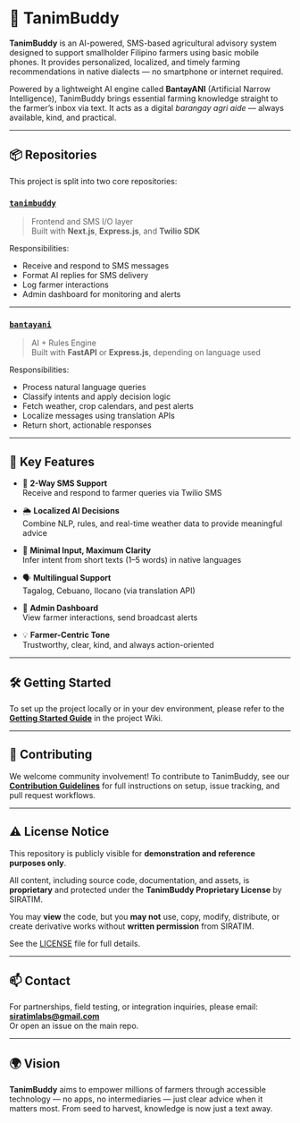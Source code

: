 # 🌾 TanimBuddy

**TanimBuddy** is an AI-powered, SMS-based agricultural advisory system designed to support smallholder Filipino farmers using basic mobile phones. It provides personalized, localized, and timely farming recommendations in native dialects — no smartphone or internet required.

Powered by a lightweight AI engine called **BantayANI** (Artificial Narrow Intelligence), TanimBuddy brings essential farming knowledge straight to the farmer’s inbox via text. It acts as a digital *barangay agri aide* — always available, kind, and practical.

---

## 📦 Repositories

This project is split into two core repositories:

### [`tanimbuddy`](https://github.com/siratimlabs/tanimbuddy)
> Frontend and SMS I/O layer  
Built with **Next.js**, **Express.js**, and **Twilio SDK**

Responsibilities:
- Receive and respond to SMS messages
- Format AI replies for SMS delivery
- Log farmer interactions
- Admin dashboard for monitoring and alerts

---

### [`bantayani`](https://github.com/siratimlabs/bantayani)
> AI + Rules Engine  
Built with **FastAPI** or **Express.js**, depending on language used

Responsibilities:
- Process natural language queries
- Classify intents and apply decision logic
- Fetch weather, crop calendars, and pest alerts
- Localize messages using translation APIs
- Return short, actionable responses

---

## 🚀 Key Features

- 📱 **2-Way SMS Support**  
  Receive and respond to farmer queries via Twilio SMS

- 🌦 **Localized AI Decisions**  
  Combine NLP, rules, and real-time weather data to provide meaningful advice

- 🧠 **Minimal Input, Maximum Clarity**  
  Infer intent from short texts (1–5 words) in native languages

- 🗣 **Multilingual Support**  
  Tagalog, Cebuano, Ilocano (via translation API)

- 🧾 **Admin Dashboard**  
  View farmer interactions, send broadcast alerts

- 💡 **Farmer-Centric Tone**  
  Trustworthy, clear, kind, and always action-oriented

---

## 🛠️ Getting Started

To set up the project locally or in your dev environment, please refer to the [**Getting Started Guide**](https://github.com/siratimlabs/tanimbuddy/wiki/Getting-Started) in the project Wiki.

---

## 🤝 Contributing

We welcome community involvement! To contribute to TanimBuddy, see our [**Contribution Guidelines**](https://github.com/siratimlabs/tanimbuddy/wiki/Contributing) for full instructions on setup, issue tracking, and pull request workflows.

---

## ⚠️ License Notice
This repository is publicly visible for **demonstration and reference purposes only**.

All content, including source code, documentation, and assets, is **proprietary** and protected under the **TanimBuddy Proprietary License** by SIRATIM.

You may **view** the code, but you **may not** use, copy, modify, distribute, or create derivative works without **written permission** from SIRATIM.

See the [LICENSE](./LICENSE) file for full details.

---

## 📫 Contact

For partnerships, field testing, or integration inquiries, please email:  
**siratimlabs@gmail.com**  
Or open an issue on the main repo.

---

## 🌍 Vision

**TanimBuddy** aims to empower millions of farmers through accessible technology — no apps, no intermediaries — just clear advice when it matters most. From seed to harvest, knowledge is now just a text away.
